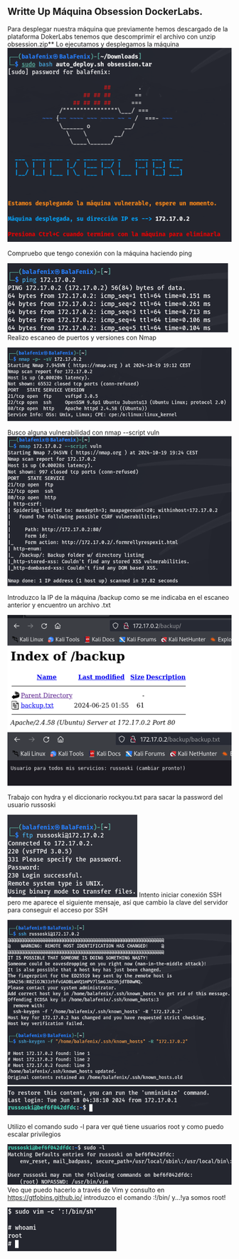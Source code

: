 <!DOCTYPE md>

## Writte Up Máquina Obsession DockerLabs.

Para desplegar nuestra máquina que previamente hemos descargado de la plataforma DokerLabs tenemos que descomprimir el archivo con unzip obsession.zip\*\* Lo ejecutamos y desplegamos la máquina
![alt text](png/image.png)

Compruebo que tengo conexión con la máquina haciendo ping

![alt text](png/image-1.png)
Realizo escaneo de puertos y versiones con Nmap

![alt text](png/image-2.png)

Busco alguna vulnerabilidad con nmap --script vuln![alt text](png/image-5.png)

Introduzco la IP de la máquina /backup como se me indicaba en el escaneo anterior y encuentro un archivo .txt

![alt text](png/image-6.png)
![alt text](png/image-7.png)

Trabajo con hydra y el diccionario rockyou.txt para sacar la password del usuario russoski

![alt text](png/image-8.png)
Intento iniciar conexión SSH pero me aparece el siguiente mensaje, así que cambio la clave del servidor para conseguir el acceso por SSH

![alt text](png/image-13.png)
![alt text](png/image-14.png)

Utilizo el comando sudo -l para ver qué tiene usuarios root y como puedo escalar privilegios

![alt text](png/image-15.png)
Veo que puedo hacerlo a través de Vim y consulto en https://gtfobins.github.io/ introduzco el comando :!/bin/ y...!ya somos root!

![alt text](png/image-16.png)
